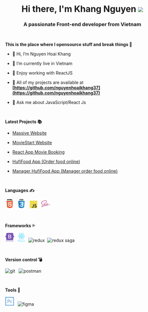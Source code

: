 <h1 align="center">Hi there, I'm Khang Nguyen <a href="https://www.gautamkrishnar.com/"><img src="https://media.giphy.com/media/hvRJCLFzcasrR4ia7z/giphy.gif" width="25px"></a></h1>
<h3 align="center">A passionate Front-end developer from Vietnam</h3>
<br />

**This is the place where I opensource stuff and break things 🦁**

- 👋 Hi, I’m Nguyen Hoai Khang

- 🏈 I’m currently live in Vietnam

- 🌱 Enjoy working with ReactJS

- 🍞 All of my projects are available at **[https://github.com/nguyenhoaikhang37](https://github.com/nguyenhoaikhang37)**

- 💬 Ask me about JavaScript/React Js

  <br />

**Latest Projects 📚**

- [Massive Website](https://nguyenhoaikhang37.github.io/MassiveWebsite/)

- [MovieStart Website](https://nguyenhoaikhang37.github.io/webMovieStart/)

- [React App Movie Booking](https://booking-moviecy.herokuapp.com/home)

- [HufiFood App (Order food online)](https://hufifood.vercel.app/)

- [Manager HufiFood App (Manager order food online)](https://hufifood-partner.vercel.app/admin/profile)

  <br />

**Languages ✍️**

<p align="left">
<img src="https://raw.githubusercontent.com/devicons/devicon/master/icons/html5/html5-original-wordmark.svg" alt="html5" width="30" height="30"/>&nbsp;
<img src="https://raw.githubusercontent.com/devicons/devicon/master/icons/css3/css3-original-wordmark.svg" alt="css3" width="30" height="30"/>&nbsp;&nbsp;
<img src="https://raw.githubusercontent.com/devicons/devicon/master/icons/javascript/javascript-original.svg" alt="javascript" width="25" height="25"/>&nbsp;&nbsp;
<img src="https://raw.githubusercontent.com/devicons/devicon/master/icons/sass/sass-original.svg" alt="sass" width="30" height="30"/>&nbsp;
</p>
<br />

**Frameworks 💦**

<p align="left">
<img src="https://raw.githubusercontent.com/devicons/devicon/master/icons/bootstrap/bootstrap-plain-wordmark.svg" alt="bootstrap" width="30" height="30"/>&nbsp;
<img src="https://raw.githubusercontent.com/devicons/devicon/master/icons/react/react-original-wordmark.svg" alt="react" width="30" height="30"/>&nbsp;
<img src="https://cdn.iconscout.com/icon/free/png-512/redux-283024.png" alt="redux" width="30" height="30"/>&nbsp;
<img src="https://cdn.worldvectorlogo.com/logos/redux-saga.svg" alt="redux saga" width="30" height="30"/>&nbsp;
</p>
<br />


**Version control 💣**

<p align="left">
<img src="https://www.vectorlogo.zone/logos/git-scm/git-scm-icon.svg" alt="git" width="25" height="25"/>&nbsp;&nbsp;
<img src="https://www.vectorlogo.zone/logos/getpostman/getpostman-icon.svg" alt="postman" width="25" height="25"/>
</p>
<br />

**Tools 🌊**

<p align="left">
<img src="https://raw.githubusercontent.com/devicons/devicon/master/icons/photoshop/photoshop-line.svg" alt="photoshop" width="29" height="29"/>&nbsp;&nbsp;
<img src="https://www.vectorlogo.zone/logos/figma/figma-icon.svg" alt="figma" width="28" height="28"/>
</p>
<br />

